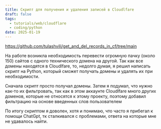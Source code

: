 ```yaml
---
title: Скрипт для получения и удаления записей в Cloudlfare
draft: false
tags:
  - tutorials/web/cloudflare
  - coding/python
date: 2025-01-19
---
```


https://github.com/tulashvili/get_and_del_records_in_cf/tree/main

На работе возникла необходимость перевести огромную пачку (около 150) сайтов с одного технического домена на другой. Так как все домены находятся в Cloudlfare, то, недолго думая, я решил написать скрипт на Python, который сможет получать домены и удалять их при необходимости.

Сначала скрипт просто получал домены. Затем я подумал, что нужно как-то их фильтровать, так как в этом аккаунте Cloudlfare много других доменов, которые не относятся к этому проекту, поэтому добавил фильтрацию на основе введенных слов пользователем

По итогу скриптом я доволен, хотя и понимаю, что часто я прибегал к помощи ChatGpt, тк сталкивался с проблемами, ответа на которые мне не удавалось найти.
